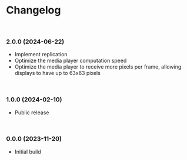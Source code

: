 # Changelog

<br>

### 2.0.0 (2024-06-22)

* Implement replication
* Optimize the media player computation speed
* Optimize the media player to receive more pixels per frame, allowing displays to have up to 63x63 pixels

<br>

### 1.0.0 (2024-02-10)

* Public release

<br>

### 0.0.0 (2023-11-20)

* Initial build